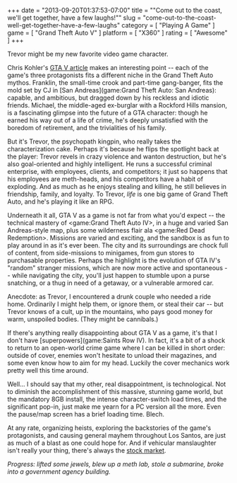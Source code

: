 +++
date = "2013-09-20T01:37:53-07:00"
title = "\"Come out to the coast, we'll get together, have a few laughs!\""
slug = "come-out-to-the-coast-well-get-together-have-a-few-laughs"
category = [ "Playing A Game" ]
game = [ "Grand Theft Auto V" ]
platform = [ "X360" ]
rating = [ "Awesome" ]
+++

Trevor might be my new favorite video game character.

Chris Kohler's <a href="http://www.wired.com/gamelife/2013/09/grand-theft-auto-v-review/">GTA V article</a> makes an interesting point -- each of the game's three protagonists fits a different niche in the Grand Theft Auto mythos.  Franklin, the small-time crook and part-time gang-banger, fits the mold set by CJ in [San Andreas](game:Grand Theft Auto: San Andreas): capable, and ambitious, but dragged down by his reckless and idiotic friends.  Michael, the middle-aged ex-burglar with a Rockford Hills mansion, is a fascinating glimpse into the future of a GTA character: though he earned his way out of a life of crime, he's deeply unsatisfied with the boredom of retirement, and the trivialities of his family.

But it's Trevor, the psychopath kingpin, who really takes the characterization cake.  Perhaps it's because he flips the spotlight back at the player: Trevor revels in crazy violence and wanton destruction, but he's also goal-oriented and highly intelligent.  He runs a successful criminal enterprise, with employees, clients, and competitors; it just so happens that his employees are meth-heads, and his competitors have a habit of exploding.  And as much as he enjoys stealing and killing, he still believes in friendship, family, and loyalty.  To Trevor, <i>life</i> is one big game of Grand Theft Auto, and he's playing it like an RPG.

Underneath it all, GTA V as a game is not far from what you'd expect -- the technical mastery of <game:Grand Theft Auto IV>, in a huge and varied San Andreas-style map, plus some wilderness flair ala <game:Red Dead Redemption>.  Missions are varied and exciting, and the sandbox is as fun to play around in as it's ever been.  The city and its surroundings are chock full of content, from side-missions to minigames, from gun stores to purchasable properties.  Perhaps the highlight is the evolution of GTA IV's "random" stranger missions, which are now more active and spontaneous -- while navigating the city, you'll just happen to stumble upon a purse snatching, or a thug in need of a getaway, or a vulnerable armored car.

Anecdote: as Trevor, I encountered a drunk couple who needed a ride home.  Ordinarily I might help them, or ignore them, or steal their car -- but Trevor knows of a cult, up in the mountains, who pays good money for warm, unspoiled bodies.  (They might be cannibals.)

If there's anything really disappointing about GTA V as a game, it's that I don't have [superpowers](game:Saints Row IV).  In fact, it's a bit of a shock to return to an open-world crime game where I can be killed in short order: outside of cover, enemies won't hesitate to unload their magazines, and some even know how to aim for my head.  Luckily the cover mechanics work pretty well this time around.

Well... I should say that my other, real disappointment, is technological.  Not to diminish the accomplishment of this massive, stunning game world, but the mandatory 8GB install, the intense character-switch load times, and the significant pop-in, just make me yearn for a PC version all the more.  Even the pause/map screen has a brief loading time.  Blech.

At any rate, organizing heists, exploring the backstories of the game's protagonists, and causing general mayhem throughout Los Santos, are just as much of a blast as one could hope for.  And if vehicular manslaughter isn't really your thing, there's always the <a href="http://www.rockstargames.com/V/lsbc/thriving-economy">stock market</a>.

<i>Progress: lifted some jewels, blew up a meth lab, stole a submarine, broke into a government agency building.</i>
